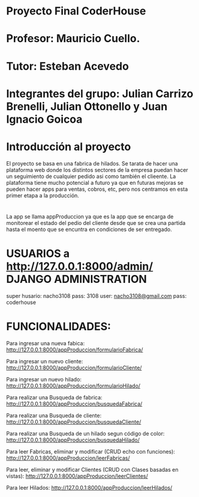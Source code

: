 # Proyecto Final CoderHouse

# Profesor: Mauricio Cuello.
# Tutor: Esteban Acevedo
# Integrantes del grupo: Julian Carrizo Brenelli, Julian Ottonello y Juan Ignacio Goicoa

# Introducción al proyecto
El proyecto se basa en una fabrica de hilados.
Se tarata de hacer una plataforma web donde los distintos sectores de la empresa puedan hacer un seguimiento de cualquier pedido asi como también el clieente.
La plataforma tiene mucho potencial a futuro ya que en futuras mejoras se pueden hacer apps para ventas, cobros, etc, pero nos centramos en esta primer etapa a la producción.
#
La app se llama appProduccion ya que es la app que se encarga de monitorear el estado del pedio del cliente desde que se crea una partida hasta el moento que se encuntra en condiciones de ser entregado.

# USUARIOS a http://127.0.0.1:8000/admin/ DJANGO ADMINISTRATION
super husario: nacho3108    pass: 3108
user: nacho3108@gmail.com pass: coderhouse

# FUNCIONALIDADES:
Para ingresar una nueva fabica: http://127.0.0.1:8000/appProduccion/formularioFabrica/

Para ingresar un nuevo cliente: http://127.0.0.1:8000/appProduccion/formularioCliente/

Para ingresar un nuevo hilado: http://127.0.0.1:8000/appProduccion/formularioHilado/

Para realizar una Busqueda de fabrica: http://127.0.0.1:8000/appProduccion/busquedaFabrica/

Para realizar una Busqueda de cliente: http://127.0.0.1:8000/appProduccion/busquedaCliente/

Para realizar una Busqueda de un hilado segun código de color: http://127.0.0.1:8000/appProduccion/busquedaHilado/

Para leer Fabricas, eliminar y modificar (CRUD echo con funciones): http://127.0.0.1:8000/appProduccion/leerFabricas/

Para leer, eliminar y modificar Clientes (CRUD con Clases basadas en vistas): http://127.0.0.1:8000/appProduccion/leerClientes/

Para leer Hilados: http://127.0.0.1:8000/appProduccion/leerHilados/